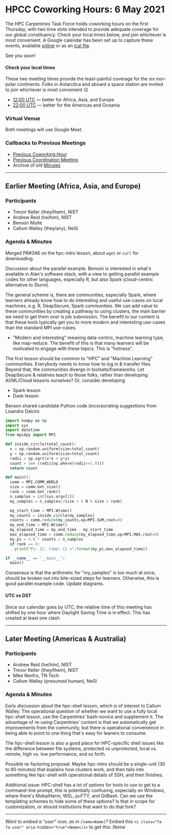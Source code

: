 # HPCC Coworking Hours: 6 May 2021

The HPC Carpentries Task Force holds coworking hours on the first Thursday,
with two time slots intended to provide adequate coverage for our global
constituency. Check your local times below, and join whichever is most 
convenient. A Google calendar has been set up to capture these events, 
available [online][gcal] or as an [ical file][ical]. 

See you soon!

<!-- Important links to define, placed up top for convenience -->
[earlier]: https://www.timeanddate.com/worldclock/fixedtime.html?iso=20210506T1200&msg=HPC+Carpentries+Coworking+Hour+1
[evening]: https://www.timeanddate.com/worldclock/fixedtime.html?iso=20210506T2200&msg=HPC+Carpentries+Coworking+Hour+2
[last-cowork]: https://codimd.carpentries.org/dHcLlDZnQ_6UvEUd76f2-Q?view
[last-coord]: https://codimd.carpentries.org/yxz3pFqJS_Wx_DLmHR49wQ?view

#### Check your local times

These two meeting times provide the least-painful coverage for the six
non-polar continents. Folks in Antarctica and aboard a space station
are invited to join whichever is most convenient 😉

* [12:00 UTC][earlier] &mdash; better for Africa, Asia, and Europe
* [22:00 UTC][evening] &mdash; better for the Americas and Oceania

### Virtual Venue

Both meetings will use Google Meet.

### Callbacks to Previous Meetings

- [Previous Coworking Hour][last-cowork]
- [Previous Coordination Meeting][last-coord]
- Archive of old [Minutes][minutes]

---

## Earlier Meeting (Africa, Asia, and Europe)

### Participants

* Trevor Keller (they/them), NIST
* Andrew Reid (he/him), NIST
* Benson Muite
* Callum Walley (they/any), NeSI

### Agenda & Minutes

Merged PR#346 on the hpc-intro lesson, about `wget` or `curl` for downloading.

Discussion about the parallel example. Benson is interested in what's available
in Alan's software stack, with a view to getting parallel example codes for
other languages, especially R, but also Spark (cloud-centric alternative to
Slurm).

The general scheme is, there are communities, especially Spark, where learners
already know how to do interesting and useful use-cases on local machines, e.g.
R, DeapSecure, Spark communities. We can add value to these communities by
creating a pathway to using clusters, the main barrier we need to get them over
is job submission. The benefit to our content is that these tools typically get
you to more modern and interesting use-cases than the standard MPI use-cases.

* "Modern and interesting" meaning data-centric, machine learning type, like
  map-reduce. The benefit of this is that many learners will be motivated to
  engage with these topics. This is "hotness".

The first lesson should be common to "HPC" and "Machine Learning" communities.
Everybody needs to know how to log in & transfer files. Beyond that, the
communities diverge in toolsets/frameworks. Let DeapSecure & relatives teach to
those folks, rather than developing AI/ML/Cloud lessons ourselves? Or, consider
developing

* Spark lesson
* Dask lesson

<i class="fa fa-user" aria-hidden="true"></i> Benson shared candidate Python
code (incorporating suggestions from Lisandro Dalcin)

```python
import numpy as np
import sys
import datetime
from mpi4py import MPI

def inside_circle(total_count):
  x = np.random.uniform(size=total_count)
  y = np.random.uniform(size=total_count)
  radii = np.sqrt(x*x + y*y)
  count = len (radii[np.where(radii<=1.0)])
  return count

def main():
  comm = MPI.COMM_WORLD
  size = comm.Get_size()
  rank = comm.Get_rank()
  n_samples = int(sys.argv[1])
  my_samples = n_samples//size + ( N % size > rank)

  my_start_time = MPI.Wtime()
  my_counts = inside_circle(my_samples)
  counts = comm.reduce(my_counts,op=MPI.SUM,root=0)
  my_end_time = MPI.Wtime()
  my_elapsed_time = my_end_time - my_start_time
  max_elapsed_time = comm.reduce(my_elapsed_time,op=MPI.MAX,root=0)
  my_pi = 4.0 * counts / n_samples
  if rank == 0:
    print("Pi: {}, time: {} s".format(my_pi,max_elapsed_time))

if __name__ == '__main__':
  main()

```

Consensus is that the arithmetic for "my_samples" is too much at once, should
be broken out into bite-sized steps for learners. Otherwise, this is good
parallel example code. Update diagrams.

#### UTC vs DST

Since our calendar goes by UTC, the relative time of this meeting has shifted
by one hour where Daylight Saving Time is in effect. This has created at least
one clash

---

## Later Meeting (Americas & Australia)

### Participants

* Andrew Reid (he/him), NIST
* Trevor Keller (they/them), NIST
* Mike Renfro, TN Tech
* Callum Walley (presumed human), NeSI

### Agenda & Minutes

Early discussion about the hpc-shell lesson, which is of interest to Callum
Walley. The operational question of whether we want to use a fully local
hpc-shell lesson, use the Carpentries' bash-novice and supplement it. The
advantage of re-using Carpentries' content is that we automatically get
improvements from the community, but there is operational convenience in being
able to point to one thing that's easy for leaners to consume.

The hpc-shell lesson is also a good place for HPC-specific shell issues like
the difference between file systems, protected vs unprotected, local vs.
remote, high vs. low performance, and so forth.

Possible re-factoring proposal: Maybe hpc-intro should be a single-unit (30 to
60 minutes) that explains how clusters work, and then tails into something like
hpc-shell with operational details of SSH, and then finishes.

Additional issue: HPC-shell has a lot of options for tools to use to get to a
command-line prompt, this is potentially confusing, especially on Windows,
where there's MobaXterm, WSL, puTTY, and GitBash. Can we use the templating
schemes to hide some of these options? Is that in scope for customization, or
should institutions that want to do that fork?

---

*Want to embed a "user" icon, as in `[name=Name]`?* Embed this 
`<i class="fa fa-user" aria-hidden="true">Name</i>` to get this: <i class="fa fa-user" aria-hidden="true"> Name</i>

<!--HPC Carpentry References-->
[coordination]: https://github.com/hpc-carpentry/coordination
[gcal]: https://calendar.google.com/calendar/?cid=bWp0ZWh0ZmEycmVjZGZtNmZjdGUwMWVhdGNAZ3JvdXAuY2FsZW5kYXIuZ29vZ2xlLmNvbQ
[ical]: https://calendar.google.com/calendar/ical/mjtehtfa2recdfm6fcte01eatc%40group.calendar.google.com/public/basic.ics
[minutes]: https://github.com/hpc-carpentry/coordination/tree/main/minutes
[website]: https://github.com/hpc-carpentry/hpc-carpentry.github.io

[hpc-chapel]: https://github.com/hpc-carpentry/hpc-chapel
[hpc-intro]: https://github.com/carpentries-incubator/hpc-intro
[hpc-parallel]: https://github.com/hpc-carpentry/hpc-parallel-novice
[hpc-python]: https://github.com/hpc-carpentry/hpc-python
[hpc-shell]: https://github.com/hpc-carpentry/hpc-shell

<!--Carpentries References-->
[conduct]: https://docs.carpentries.org/topic_folders/policies/code-of-conduct.html
[invite]: https://swc-slack-invite.herokuapp.com/
[license]: https://creativecommons.org/licenses/by/4.0/
[slack]: https://swcarpentry.slack.com
